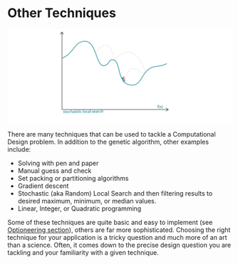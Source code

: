 # Other Techniques

![](../.gitbook/assets/othertechniques%20%282%29.png)

There are many techniques that can be used to tackle a Computational Design problem. In addition to the genetic algorithm, other examples include:

* Solving with pen and paper 
* Manual guess and check 
* Set packing or partitioning algorithms 
* Gradient descent  
* Stochastic \(aka Random\) Local Search and then filtering results to desired maximum, minimum, or median values.
* Linear, Integer, or Quadratic programming  

Some of these techniques are quite basic and easy to implement \(see [Optioneering section](https://github.com/martinstacey/RefineryPrimer/tree/03cff9893c2687d0f223a880fdcfd00bed6b1eb6/03-optioneering/03-01_what-is-optioneering.md)\), others are far more sophisticated. Choosing the right technique for your application is a tricky question and much more of an art than a science. Often, it comes down to the precise design question you are tackling and your familiarity with a given technique.

